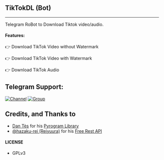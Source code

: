 ## TikTokDL (Bot)
---

Telegram RoBot to Download Tiktok video/audio.

#### Features:

👉 Download TikTok Video without Watermark

👉 Download TikTok Video with Watermark

👉 Download TikTok Audio


## Telegram Support:

[![Channel](https://img.shields.io/badge/TG-Channel-30302f?style=flat&logo=telegram)](https://t.me/xTeamBots)
[![Group](https://img.shields.io/badge/TG-Group-30302f?style=flat&logo=telegram)](https://t.me/xTeamBotsSupport)

## Credits, and Thanks to

* [Dan Tès](https://t.me/haskell) for his [Pyrogram Library](https://github.com/pyrogram/pyrogram)
* [@hazaku-rei (Reiyuura)](https://github.com/hazaku-rei) for his [Free Rest API](https://api.reiyuura.me)

#### LICENSE
- GPLv3
